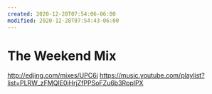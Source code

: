 ```yaml
---
created: 2020-12-28T07:54:06-06:00
modified: 2020-12-28T07:54:43-06:00
---
```


# The Weekend Mix

http://edjing.com/mixes/UPC6i
https://music.youtube.com/playlist?list=PLRW_zFMQIE0iHrjZfPPSoFZu6b3RpplPX